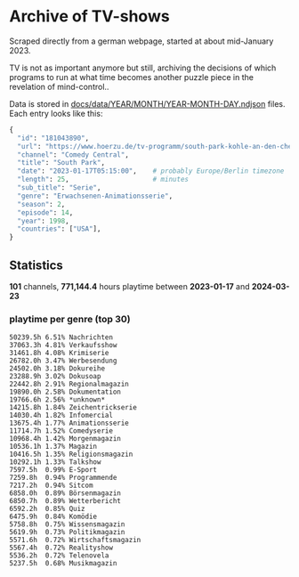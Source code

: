 # Archive of TV-shows

Scraped directly from a german webpage, started at about mid-January 2023.

TV is not as important anymore but still, archiving the decisions of which programs to run at what time
becomes another puzzle piece in the revelation of mind-control.. 

Data is stored in [docs/data/YEAR/MONTH/YEAR-MONTH-DAY.ndjson](docs/data/) files. 
Each entry looks like this:

```python
{
  "id": "181043890", 
  "url": "https://www.hoerzu.de/tv-programm/south-park-kohle-an-den-chefkoch/bid_181043890/", 
  "channel": "Comedy Central", 
  "title": "South Park", 
  "date": "2023-01-17T05:15:00",    # probably Europe/Berlin timezone 
  "length": 25,                     # minutes 
  "sub_title": "Serie", 
  "genre": "Erwachsenen-Animationsserie", 
  "season": 2, 
  "episode": 14, 
  "year": 1998, 
  "countries": ["USA"],
}
```

## Statistics

**101** channels, **771,144.4** hours playtime between **2023-01-17** and **2024-03-23**


### playtime per genre (top 30)

    50239.5h 6.51% Nachrichten
    37063.3h 4.81% Verkaufsshow
    31461.8h 4.08% Krimiserie
    26782.0h 3.47% Werbesendung
    24502.0h 3.18% Dokureihe
    23288.9h 3.02% Dokusoap
    22442.8h 2.91% Regionalmagazin
    19890.0h 2.58% Dokumentation
    19766.6h 2.56% *unknown*
    14215.8h 1.84% Zeichentrickserie
    14030.4h 1.82% Infomercial
    13675.4h 1.77% Animationsserie
    11714.7h 1.52% Comedyserie
    10968.4h 1.42% Morgenmagazin
    10536.1h 1.37% Magazin
    10416.5h 1.35% Religionsmagazin
    10292.1h 1.33% Talkshow
    7597.5h  0.99% E-Sport
    7259.8h  0.94% Programmende
    7217.2h  0.94% Sitcom
    6858.0h  0.89% Börsenmagazin
    6850.7h  0.89% Wetterbericht
    6592.2h  0.85% Quiz
    6475.9h  0.84% Komödie
    5758.8h  0.75% Wissensmagazin
    5619.9h  0.73% Politikmagazin
    5571.6h  0.72% Wirtschaftsmagazin
    5567.4h  0.72% Realityshow
    5536.2h  0.72% Telenovela
    5237.5h  0.68% Musikmagazin
